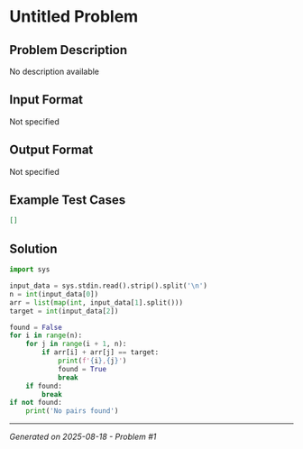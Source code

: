 # Untitled Problem

## Problem Description
No description available

## Input Format
Not specified

## Output Format
Not specified

## Example Test Cases
```json
[]
```

## Solution
```python
import sys

input_data = sys.stdin.read().strip().split('\n')
n = int(input_data[0])
arr = list(map(int, input_data[1].split()))
target = int(input_data[2])

found = False
for i in range(n):
    for j in range(i + 1, n):
        if arr[i] + arr[j] == target:
            print(f'{i},{j}')
            found = True
            break
    if found:
        break
if not found:
    print('No pairs found')
```

---
*Generated on 2025-08-18 - Problem #1*